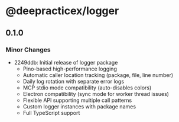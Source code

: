 # @deepracticex/logger

## 0.1.0

### Minor Changes

- 2249ddb: Initial release of logger package
  - Pino-based high-performance logging
  - Automatic caller location tracking (package, file, line number)
  - Daily log rotation with separate error logs
  - MCP stdio mode compatibility (auto-disables colors)
  - Electron compatibility (sync mode for worker thread issues)
  - Flexible API supporting multiple call patterns
  - Custom logger instances with package names
  - Full TypeScript support
